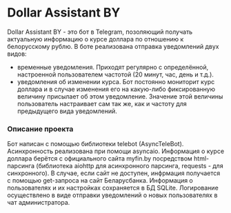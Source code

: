 # Dollar Assistant BY
Dollar Assistant BY - это бот в Telegram, позоляющий получать актуальную информацию о курсе доллара по отношению к белорусскому рублю. В боте реализована отправка уведомлений двух видов:
- временные уведомления. Приходят регулярно с определённой, настроенной пользователем частотой (20 минут, час, день и т.д.).
- уведомления об изменении курса. Бот постоянно мониторит курс доллара и в случае изменения его на какую-либо фиксированную величину присылает об этом уведомление.
Значение этой величины пользователь настраивает сам так же, как и частоту для предыдущего вида уведомлений.

<h3>Описание проекта</h3>

Бот написан с помощью библиотеки telebot (AsyncTeleBot). Асинхронность реализована при помощи asyncaio. Информация о курсе доллара берётся с официального сайта myfin.by посредством html-парсинга 
(библиотека aiohttp для асинхронного парсинга, requests - для синхронного). В случае, если сайт не доступен, инфрмация получается с помощью get-запроса на сайт Беларусбанка.
Информация о пользователях и их настройках сохраняется в БД SQLite. Логирование осуществлено в виде отправки уведомлений о новых пользователях в чат администратора.
